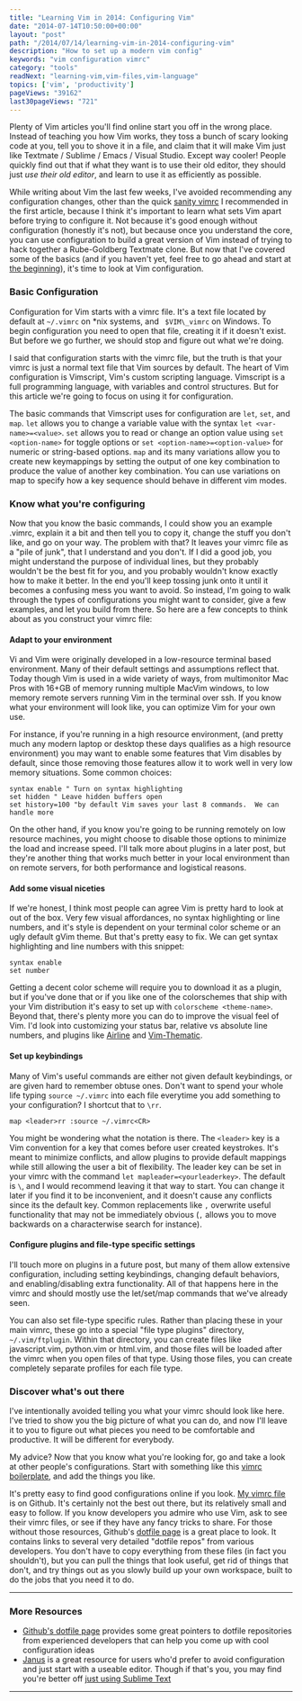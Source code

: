 ```yaml
---
title: "Learning Vim in 2014: Configuring Vim"
date: "2014-07-14T10:50:00+00:00"
layout: "post"
path: "/2014/07/14/learning-vim-in-2014-configuring-vim"
description: "How to set up a modern vim config"
keywords: "vim configuration vimrc"
category: "tools"
readNext: "learning-vim,vim-files,vim-language"
topics: ['vim', 'productivity']
pageViews: "39162"
last30pageViews: "721"
---
```


Plenty of Vim articles you'll find online start you off in the wrong place. Instead of teaching you how Vim works, they toss a bunch of scary looking code at you, tell you to shove it in a file, and claim that it will make Vim just like Textmate / Sublime / Emacs / Visual Studio. Except way cooler!  People quickly find out that if what they want is to use their old editor, they should just *use their old editor*, and learn to use it as efficiently as possible.

While writing about Vim the last few weeks, I've avoided recommending any configuration changes, other than the quick [sanity vimrc](https://gist.github.com/benmccormick/4e4bc44d8135cfc43fc3) I recommended in the first article, because I think it's important to learn what sets Vim apart before trying to configure it.  Not because it's good enough without configuration (honestly it's not), but because once you understand the core, you can use configuration to build a great version of Vim instead of trying to hack together a Rube-Goldberg Textmate clone. But now that I've covered some of the basics (and if you haven't yet, feel free to go ahead and start at [the beginning][part1]), it's time to look at Vim configuration.

### Basic Configuration

Configuration for Vim starts with a vimrc file. It's a text file located by default at `~/.vimrc` on *nix systems, and ` $VIM\_vimrc` on Windows.  To begin configuration you need to open that file, creating it if it doesn't exist. But before we go further, we should stop and figure out what we're doing.

I said that configuration starts with the vimrc file, but the truth is that your vimrc is just a normal text file that Vim sources by default.  The heart of Vim configuration is Vimscript, Vim's custom scripting language.  Vimscript is a full programming language, with variables and control structures.  But for this article we're going to focus on using it for configuration.

The basic commands that Vimscript uses for configuration are `let`, `set`, and `map`. `let` allows you to change a variable value with the syntax `let <var-name>=<value>`. `set` allows you to read or change an option value using `set <option-name>` for toggle options or `set <option-name>=<option-value>` for numeric or string-based options. `map` and its many variations allow you to create new keymappings by setting the output of one key combination to produce the value of another key combination.  You can use variations on map to specify how a key sequence should behave in different vim modes.

### Know what you're configuring

Now that you know the basic commands, I could show you an example .vimrc, explain it a bit and then tell you to copy it, change the stuff you don't like, and go on your way.  The problem with that? It leaves your vimrc file as a "pile of junk", that I understand and you don't.   If I did a good job, you might understand the purpose of individual lines, but they probably wouldn't be the best fit for you, and you probably wouldn't know exactly how to make it better.  In the end you'll keep tossing junk onto it until it becomes a confusing mess you want to avoid.  So instead, I'm going to walk through the types of configurations you might want to consider, give a few examples, and let you build from there.  So here are a few concepts to think about as you construct your vimrc file:

#### Adapt to your environment

Vi and Vim were originally developed in a low-resource terminal based environment.  Many of their default settings and assumptions reflect that.  Today though Vim is used in a wide variety of ways, from multimonitor Mac Pros with 16+GB of memory running multiple MacVim windows, to low memory remote servers running Vim in the terminal over ssh.  If you know what your environment will look like, you can optimize Vim for your own use.

For instance, if you're running in a high resource environment, (and pretty much any modern laptop or desktop these days qualifies as a high resource environment) you may want to enable some features that Vim disables by default, since those removing those features allow it to work well in very low memory situations.  Some  common choices:

```vimscript
syntax enable " Turn on syntax highlighting
set hidden " Leave hidden buffers open
set history=100 "by default Vim saves your last 8 commands.  We can handle more
```

On the other hand, if you know you're going to be running remotely on low resource machines, you might choose to disable those options to minimize the load and increase speed. I'll talk more about plugins in a later post, but they're another thing that works much better in your local environment than on remote servers, for both performance and logistical reasons.

#### Add some visual niceties

If we're honest, I think most people can agree Vim is pretty hard to look at out of the box.  Very few visual affordances, no syntax highlighting or line numbers, and it's style is dependent on your terminal color scheme or an ugly default gVim theme. But that's pretty easy to fix. We can get syntax highlighting and line numbers with this snippet:

```vimscript
syntax enable
set number
```

Getting a decent color scheme will require you to download it as a plugin, but if you've done that or if you like one of the colorschemes that ship with your Vim distribution it's easy to set up with `colorscheme <theme-name>`.  Beyond that, there's plenty more you can do to improve the visual feel of Vim.  I'd look into customizing your status bar, relative vs absolute line numbers, and plugins like [Airline][airline] and [Vim-Thematic][thematic].

#### Set up keybindings

Many of Vim's useful commands are either not given default keybindings, or are given hard to remember obtuse ones.  Don't want to spend your whole life typing `source ~/.vimrc` into each file everytime you add something to your configuration? I shortcut that to `\rr`.

```vimscript
map <leader>rr :source ~/.vimrc<CR>
```

You might be wondering what the <leader> notation is there.  The `<leader>` key is a Vim convention for a key that comes before user created keystrokes.  It's meant to minimize conflicts, and allow plugins to provide default mappings while still allowing the user a bit of flexibility.  The leader key can be set in your vimrc with the command `let mapleader=<yourleaderkey>`.  The default is `\`, and I would recommend leaving it that way to start.  You can change it later if you find it to be inconvenient, and it doesn't cause any conflicts since its the default key.  Common replacements like `,` overwrite useful functionality that may not be immediately obvious (`,` allows you to move backwards on a characterwise search for instance).

#### Configure plugins and file-type specific settings

I'll touch more on plugins in a future post, but many of them allow extensive configuration, including setting keybindings, changing default behaviors, and enabling/disabling extra functionality. All of that happens here in the vimrc and should mostly use the let/set/map commands that we've already seen.

You can also set file-type specific rules.  Rather than placing these in your main vimrc, these go into a special "file type plugins" directory, `~/.vim/ftplugin`.  Within that directory, you can create files like javascript.vim, python.vim or html.vim, and those files will be loaded after the vimrc when you open files of that type. Using those files, you can create completely separate profiles for each file type.

### Discover what's out there

I've intentionally avoided telling you what your vimrc should look like here.  I've tried to show you the big picture of what you can do, and now I'll leave it to you to figure out what pieces you need to be comfortable and productive.  It will be different for everybody.

My advice?  Now that you know what you're looking for, go and take a look at other people's configurations. Start with something like this [vimrc boilerplate][boiler], and add the things you like.

It's pretty easy to find good configurations online if you look.  [My vimrc file](https://github.com/ben336/dotfiles/blob/master/vim/vimrc.symlink) is on Github.  It's certainly not the best out there, but its relatively small and easy to follow.  If you know developers you admire who use Vim, ask to see their vimrc files, or see if they have any fancy tricks to share.  For those without those resources,  Github's [dotfile page][dotfileio] is a great place to look.  It contains links to several very detailed "dotfile repos" from various developers. You don't have to copy everything from these files (in fact you shouldn't), but you can pull the things that look useful, get rid of things that don't, and try things out as you slowly build up your own workspace, built to do the jobs that you need it to do.

---


### More Resources

- [Github's dotfile page][dotfileio] provides some great pointers to dotfile repositories from experienced developers that can help you come up with cool configuration ideas
- [Janus][janus] is a great resource for users who'd prefer to avoid configuration and just start with a useable editor.  Though if that's you, you may find you're better off [just using Sublime Text][sublime]


---


[janusconfig]: https://github.com/carlhuda/janus/tree/master/janus/vim
[part1]: http://benmccormick.org/2014/06/30/learning-vim-in-2014-the-basics/
[airline]:https://github.com/bling/vim-airline
[thematic]:https://github.com/reedes/vim-thematic
[dotfileio]: http://dotfiles.github.io/
[boiler]: https://github.com/benmccormick/dotfiles/blob/master/vim/vimrc.symlink
[janus]: https://github.com/carlhuda/janus
[sublime]:http://delvarworld.github.io/blog/2013/03/16/just-use-sublime-text/
[practicalvimgiveaway]: http://benmccormick.org/2014/07/11/new-twitter-feed-and-practical-vim-giveaway/
